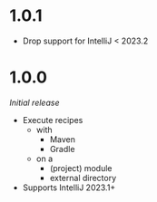 # 1.0.1
* Drop support for IntelliJ < 2023.2

# 1.0.0
_Initial release_
* Execute recipes
  * with
    * Maven
    * Gradle
  * on a
    * (project) module
    * external directory
* Supports IntelliJ 2023.1+
